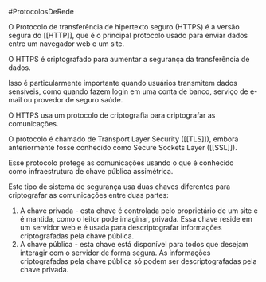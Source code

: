 #ProtocolosDeRede 

O Protocolo de transferência de hipertexto seguro (HTTPS) é a versão segura do [[HTTP]], que é o principal protocolo usado para enviar dados entre um navegador web e um site. 

O HTTPS é criptografado para aumentar a segurança da transferência de dados. 

Isso é particularmente importante quando usuários transmitem dados sensíveis, como quando fazem login em uma conta de banco, serviço de e-mail ou provedor de seguro saúde.

O HTTPS usa um protocolo de criptografia para criptografar as comunicações.

O protocolo é chamado de Transport Layer Security ([[TLS]]), embora anteriormente fosse conhecido como Secure Sockets Layer ([[SSL]]). 

Esse protocolo protege as comunicações usando o que é conhecido como infraestrutura de chave pública assimétrica. 

Este tipo de sistema de segurança usa duas chaves diferentes para criptografar as comunicações entre duas partes:

1. A chave privada - esta chave é controlada pelo proprietário de um site e é mantida, como o leitor pode imaginar, privada. Essa chave reside em um servidor web e é usada para descriptografar informações criptografadas pela chave pública.
2. A chave pública - esta chave está disponível para todos que desejam interagir com o servidor de forma segura. As informações criptografadas pela chave pública só podem ser descriptografadas pela chave privada.